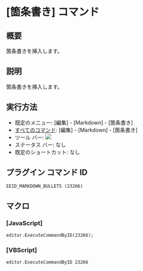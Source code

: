 # \[箇条書き\] コマンド

## 概要

箇条書きを挿入します。

## 説明

箇条書きを挿入します。

## 実行方法

- 既定のメニュー: \[編集\] \- \[Markdown\] \- \[箇条書き\]
- [すべてのコマンド](../../glossary/allcommands): \[編集\] \- \[Markdown\] \- \[箇条書き\]
- ツール バー: ![](../../images/bullets..png)
- ステータス バー: なし
- 既定のショートカット: なし

## プラグイン コマンド ID

```
EEID_MARKDOWN_BULLETS (23266)
```

## マクロ

### \[JavaScript\]

```
editor.ExecuteCommandByID(23266);
```

### \[VBScript\]

```
editor.ExecuteCommandByID 23266
```

